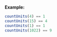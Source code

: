 **Example:**

```javascript
countUnits(4) == 1
countUnits(15) == 4
countUnits(1) == 1
countUnits(1022) == 9
```